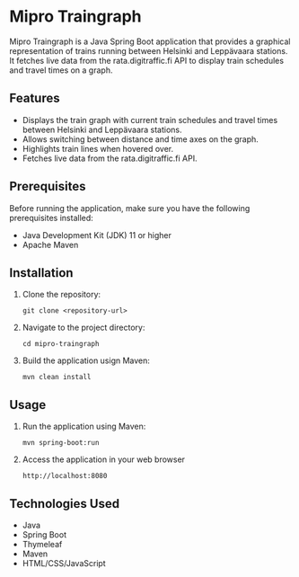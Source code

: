 # Mipro Traingraph

Mipro Traingraph is a Java Spring Boot application that provides a graphical representation of trains running between Helsinki and Leppävaara stations. It fetches live data from the rata.digitraffic.fi API to display train schedules and travel times on a graph.

## Features

- Displays the train graph with current train schedules and travel times between Helsinki and Leppävaara stations.
- Allows switching between distance and time axes on the graph.
- Highlights train lines when hovered over.
- Fetches live data from the rata.digitraffic.fi API.

## Prerequisites

Before running the application, make sure you have the following prerequisites installed:

- Java Development Kit (JDK) 11 or higher
- Apache Maven

## Installation

1. Clone the repository:

   ```shell
   git clone <repository-url>
    ```

2. Navigate to the project directory:
   ```shell
   cd mipro-traingraph
   ```
3. Build the application usign Maven:
   ```shell
   mvn clean install
   ```

## Usage
1. Run the application using Maven:
   ```shell
   mvn spring-boot:run
   ```
2. Access the application in your web browser
   ```shell
   http://localhost:8080
   ```


## Technologies Used
- Java
- Spring Boot
- Thymeleaf
- Maven
- HTML/CSS/JavaScript